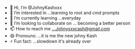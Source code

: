 - 👋 Hi, I’m @JohnyKashxxx
- 👀 I’m interested in ...learning to root and cmd prompts 
- 🌱 I’m currently learning ...everyday 
- 💞️ I’m looking to collaborate on ... becoming a better person 
- 📫 How to reach me ...Johnyxxxcash@gmail.com
- 😄 Pronouns: ...it is me the new johny Kash
- ⚡ Fun fact: ...slowdown it's already over

<!---
JohnyKashxxx/JohnyKashxxx is a ✨ special ✨ repository because its `README.md` (this file) appears on your GitHub profile.
You can click the Preview link to take a look at your changes.
--->
